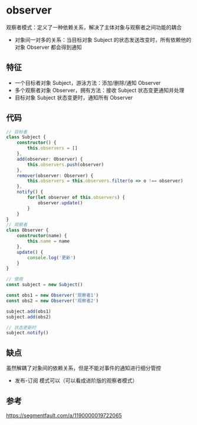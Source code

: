 # observer

观察者模式：定义了一种依赖关系，解决了主体对象与观察者之间功能的耦合

- 对象间一对多的关系：当目标对象 Subject 的状态发送改变时，所有依赖他的对象 Observer 都会得到通知

## 特征

- 一个目标者对象 Subject，游泳方法：添加/删除/通知 Observer
- 多个观察者对象 Observer，拥有方法：接收 Subject 状态变更通知并处理
- 目标对象 Subject 状态变更时，通知所有 Observer

## 代码

```ts
// 目标者
class Subject {
    constructor() {
        this.observers = []
    },
    add(observer: Observer) {
        this.observers.push(observer)
    },
    remover(observer: Observer) {
        this.observers = this.observers.filter(o => o !== observer)
    },
    notify() {
        for(let observer of this.observers) {
            observer.update()
        }
    }
}
// 观察者
class Observer {
    constructor(name) {
        this.name = name 
    },
    update() {
        console.log('更新')
    }
}

// 使用
const subject = new Subject()

const obs1 = new Observer('观察者1')
const obs2 = new Observer('观察者2')

subject.add(obs1)
subject.add(obs2)

// 状态更新时
subject.notify()
```

## 缺点

虽然解耦了对象间的依赖关系，但是不能对事件的通知进行细分管控

- 发布-订阅 模式可以（可以看成进阶版的观察者模式）

## 参考

<https://segmentfault.com/a/1190000019722065>
